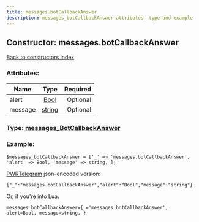 ```yaml
---
title: messages.botCallbackAnswer
description: messages_botCallbackAnswer attributes, type and example
---
```

## Constructor: messages.botCallbackAnswer  
[Back to constructors index](index.md)



### Attributes:

| Name     |    Type       | Required |
|----------|:-------------:|---------:|
|alert|[Bool](../types/Bool.md) | Optional|
|message|[string](../types/string.md) | Optional|



### Type: [messages\_BotCallbackAnswer](../types/messages_BotCallbackAnswer.md)


### Example:

```
$messages_botCallbackAnswer = ['_' => 'messages.botCallbackAnswer', 'alert' => Bool, 'message' => string, ];
```  

[PWRTelegram](https://pwrtelegram.xyz) json-encoded version:

```
{"_":"messages.botCallbackAnswer","alert":"Bool","message":"string"}
```


Or, if you're into Lua:  


```
messages_botCallbackAnswer={_='messages.botCallbackAnswer', alert=Bool, message=string, }

```


